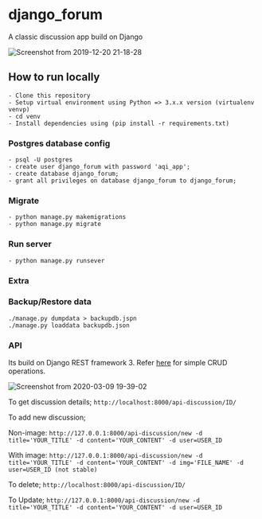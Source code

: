 # django_forum
A classic discussion app build on Django

![Screenshot from 2019-12-20 21-18-28](https://user-images.githubusercontent.com/43197293/76218953-2adee800-623d-11ea-87f0-ff7cdbe0072f.png)

## How to run locally
```
- Clone this repository
- Setup virtual environment using Python => 3.x.x version (virtualenv venvp)
- cd venv
- Install dependencies using (pip install -r requirements.txt)
```

### Postgres database config
```
- psql -U postgres
- create user django_forum with password 'aqi_app';
- create database django_forum;
- grant all privileges on database django_forum to django_forum;
```

### Migrate
```
- python manage.py makemigrations
- python manage.py migrate
```


### Run server
```
- python manage.py runsever
```
### Extra
### Backup/Restore data
```
./manage.py dumpdata > backupdb.jspn
./manage.py loaddata backupdb.json
```

### API
Its build on Django REST framework 3. Refer [here](https://github.com/hbvj99/django_forum/blob/master/REST_API.txt) for simple CRUD operations.

![Screenshot from 2020-03-09 19-39-02](https://user-images.githubusercontent.com/43197293/76219303-bd7f8700-623d-11ea-99ea-62515d31bc51.png)

To get discussion details;
```http://localhost:8000/api-discussion/ID/```

To add new discussion;

Non-image: ```http://127.0.0.1:8000/api-discussion/new -d title='YOUR_TITLE' -d content='YOUR_CONTENT' -d user=USER_ID```

With image: ```http://127.0.0.1:8000/api-discussion/new -d title='YOUR_TITLE' -d content='YOUR_CONTENT' -d img='FILE_NAME' -d user=USER_ID (not stable)```

To delete;
```http://localhost:8000/api-discussion/ID/```

To Update;
```http://127.0.0.1:8000/api-discussion/new -d title='YOUR_TITLE' -d content='YOUR_CONTENT' -d user=USER_ID```
